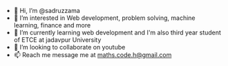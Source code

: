 - 👋 Hi, I’m @sadruzzama
- 👀 I’m interested in Web development, problem solving, machine learning, finance and more
- 🌱 I’m currently learning web development and I'm also third year student of ETCE at jadavpur University
- 💞️ I’m looking to collaborate on youtube 
- 📫 Reach me message me at maths.code.h@gmail.com

<!---
sadruz/sadruz is a ✨ special ✨ repository because its `README.md` (this file) appears on your GitHub profile.
You can click the Preview link to take a look at your changes.
--->
